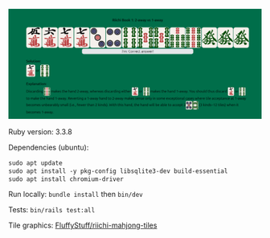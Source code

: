 ![img.png](img.png)

Ruby version: 3.3.8

Dependencies (ubuntu):
```shell
sudo apt update
sudo apt install -y pkg-config libsqlite3-dev build-essential
sudo apt install chromium-driver
```

Run locally: `bundle install` then `bin/dev`

Tests: `bin/rails test:all`

Tile graphics: [FluffyStuff/riichi-mahjong-tiles](https://github.com/FluffyStuff/riichi-mahjong-tiles)